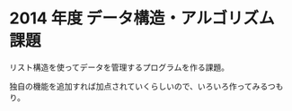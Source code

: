 2014 年度 データ構造・アルゴリズム 課題
=======================================

リスト構造を使ってデータを管理するプログラムを作る課題。

独自の機能を追加すれば加点されていくらしいので、いろいろ作ってみるつもり。
